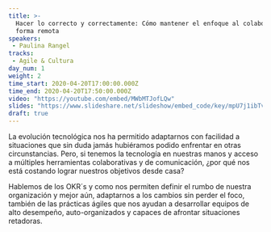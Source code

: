 ```yaml
---
title: >-
  Hacer lo correcto y correctamente: Cómo mantener el enfoque al colaborar de
  forma remota
speakers: 
 - Paulina Rangel
tracks: 
 - Agile & Cultura 
day_num: 1
weight: 2
time_start: 2020-04-20T17:00:00.000Z
time_end: 2020-04-20T17:50:00.000Z
video: "https://youtube.com/embed/MWbMTJofLQw"
slides: "https://www.slideshare.net/slideshow/embed_code/key/mpU7j1ibTvMPri"
draft: true
---
```

La evolución tecnológica nos ha permitido adaptarnos con facilidad a situaciones que sin duda jamás hubiéramos podido enfrentar en otras circunstancias. Pero, si tenemos la tecnología en nuestras manos y acceso a múltiples herramientas colaborativas y de comunicación, ¿por qué nos está costando lograr nuestros objetivos desde casa?

Hablemos de los OKR´s y como nos permiten definir el rumbo de nuestra organización y mejor aún, adaptarnos a los cambios sin perder el foco, también de las prácticas ágiles que nos ayudan a desarrollar equipos de alto desempeño, auto-organizados y capaces de afrontar situaciones retadoras.
